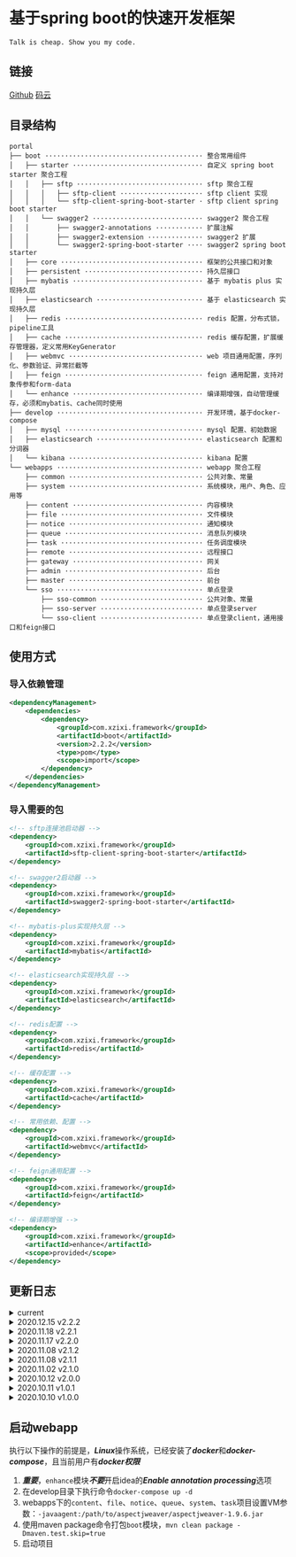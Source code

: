 # 基于spring boot的快速开发框架

`Talk is cheap. Show you my code.`

## 链接

[Github](https://github.com/xuelingkang/portal)
[码云](https://gitee.com/xuelingkang/portal)

## 目录结构

```
portal
├── boot ········································ 整合常用组件
│   ├── starter ································· 自定义 spring boot starter 聚合工程
│   │   ├── sftp ································ sftp 聚合工程
│   │   │   ├── sftp-client ····················· sftp client 实现
│   │   │   └── sftp-client-spring-boot-starter · sftp client spring boot starter
│   │   └── swagger2 ···························· swagger2 聚合工程
│   │       ├── swagger2-annotations ············ 扩展注解
│   │       ├── swagger2-extension ·············· swagger2 扩展
│   │       └── swagger2-spring-boot-starter ···· swagger2 spring boot starter
│   ├── core ···································· 框架的公共接口和对象
│   ├── persistent ······························ 持久层接口
│   ├── mybatis ································· 基于 mybatis plus 实现持久层
│   ├── elasticsearch ··························· 基于 elasticsearch 实现持久层
│   ├── redis ··································· redis 配置，分布式锁，pipeline工具
│   ├── cache ··································· redis 缓存配置，扩展缓存管理器，定义常用KeyGenerator
│   ├── webmvc ·································· web 项目通用配置，序列化、参数验证、异常拦截等
│   ├── feign ··································· feign 通用配置，支持对象传参和form-data
│   └── enhance ································· 编译期增强，自动管理缓存，必须和mybatis、cache同时使用
├── develop ····································· 开发环境，基于docker-compose
│   ├── mysql ··································· mysql 配置、初始数据
│   ├── elasticsearch ··························· elasticsearch 配置和分词器
│   └── kibana ·································· kibana 配置
└── webapps ····································· webapp 聚合工程
    ├── common ·································· 公共对象、常量
    ├── system ·································· 系统模块，用户、角色、应用等
    ├── content ································· 内容模块
    ├── file ···································· 文件模块
    ├── notice ·································· 通知模块
    ├── queue ··································· 消息队列模块
    ├── task ···································· 任务调度模块
    ├── remote ·································· 远程接口
    ├── gateway ································· 网关
    ├── admin ··································· 后台
    ├── master ·································· 前台
    └── sso ····································· 单点登录
        ├── sso-common ·························· 公共对象、常量
        ├── sso-server ·························· 单点登录server
        └── sso-client ·························· 单点登录client，通用接口和feign接口
```

## 使用方式

### 导入依赖管理

```xml
<dependencyManagement>
    <dependencies>
        <dependency>
            <groupId>com.xzixi.framework</groupId>
            <artifactId>boot</artifactId>
            <version>2.2.2</version>
            <type>pom</type>
            <scope>import</scope>
        </dependency>
    </dependencies>
</dependencyManagement>
```

### 导入需要的包

```xml
<!-- sftp连接池启动器 -->
<dependency>
    <groupId>com.xzixi.framework</groupId>
    <artifactId>sftp-client-spring-boot-starter</artifactId>
</dependency>
```
```xml
<!-- swagger2启动器 -->
<dependency>
    <groupId>com.xzixi.framework</groupId>
    <artifactId>swagger2-spring-boot-starter</artifactId>
</dependency>
```
```xml
<!-- mybatis-plus实现持久层 -->
<dependency>
    <groupId>com.xzixi.framework</groupId>
    <artifactId>mybatis</artifactId>
</dependency>
```
```xml
<!-- elasticsearch实现持久层 -->
<dependency>
    <groupId>com.xzixi.framework</groupId>
    <artifactId>elasticsearch</artifactId>
</dependency>
```
```xml
<!-- redis配置 -->
<dependency>
    <groupId>com.xzixi.framework</groupId>
    <artifactId>redis</artifactId>
</dependency>
```
```xml
<!-- 缓存配置 -->
<dependency>
    <groupId>com.xzixi.framework</groupId>
    <artifactId>cache</artifactId>
</dependency>
```
```xml
<!-- 常用依赖、配置 -->
<dependency>
    <groupId>com.xzixi.framework</groupId>
    <artifactId>webmvc</artifactId>
</dependency>
```
```xml
<!-- feign通用配置 -->
<dependency>
    <groupId>com.xzixi.framework</groupId>
    <artifactId>feign</artifactId>
</dependency>
```
```xml
<!-- 编译期增强 -->
<dependency>
    <groupId>com.xzixi.framework</groupId>
    <artifactId>enhance</artifactId>
    <scope>provided</scope>
</dependency>
```

## 更新日志

<details>
<summary>current</summary>

- 替换httpclient，解决java.net.HttpURLConnection不支持PATCH请求的问题

</details>

<details>
<summary>2020.12.15 v2.2.2</summary>

- 增加转换@SpringQueryMap参数的工具
- 全局异常拦截的顺序调整到最低
- 修复调用远程接口异常拦截
- 增加RedisScanService
- 全局异常拦截增加IllegalArgumentException
- 优化Md5SignServiceImpl
- 增加feign通用配置模块

</details>

<details>
<summary>2020.11.18 v2.2.1</summary>

- 优化enhance模块生成的listByIds方法
- enhance模块追加方法和属性时增加检查，防止重复定义

</details>

<details>
<summary>2020.11.17 v2.2.0</summary>

- 新增RedisPipelineService
- 优化CacheEnhanceProcessor生成的listByIds方法
- 简化@CacheEnhance注解，去掉baseCacheName和casualCacheName
- 将@EnableXXX注解替换为autoconfigure
- 修复自定义Annotation Processor导致编译报错的问题

</details>

<details>
<summary>2020.11.08 v2.1.2</summary>

- 优化依赖管理

</details>

<details>
<summary>2020.11.08 v2.1.1</summary>

- 修正maven依赖bug
- 全局异常拦截修正
- 将mybatis、elasticsearch、redis、cache从webmvc模块中拆分出来
- redis实现可重入分布式锁

</details>

<details>
<summary>2020.11.02 v2.1.0</summary>

- 代码生成器增加默认模板配置
- 代码生成器跨项目生成代码
- 公共全局异常拦截
- swagger2启动器优化
- 增加RemoteException，调用远程接口异常
- 增加签名工具

</details>

<details>
<summary>2020.10.12 v2.0.0</summary>

- 修改maven坐标和包名

</details>

<details>
<summary>2020.10.11 v1.0.1</summary>

- 修正发布配置

</details>

<details>
<summary>2020.10.10 v1.0.0</summary>

- 发布第一个版本
- 编译期增强模块
- sftp和swagger2扩展和springboot启动器
- 常用web组件整合，可以通过@EnableXXX注解快速配置

</details>

## 启动webapp

执行以下操作的前提是，***Linux***操作系统，已经安装了***docker***和***docker-compose***，且当前用户有***docker权限***

1. ***重要***，`enhance`模块***不要***开启idea的***Enable annotation processing***选项
2. 在develop目录下执行命令`docker-compose up -d`
3. webapps下的`content`、`file`、`notice`、`queue`、`system`、`task`项目设置VM参数：`-javaagent:/path/to/aspectjweaver/aspectjweaver-1.9.6.jar`
4. 使用maven package命令打包`boot`模块，`mvn clean package -Dmaven.test.skip=true`
5. 启动项目
